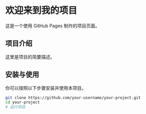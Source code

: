 # 欢迎来到我的项目

这是一个使用 GitHub Pages 制作的项目页面。

## 项目介绍
这里是项目的简要描述。

## 安装与使用
你可以按照以下步骤安装并使用本项目。

```bash
git clone https://github.com/your-username/your-project.git
cd your-project
# 运行项目
